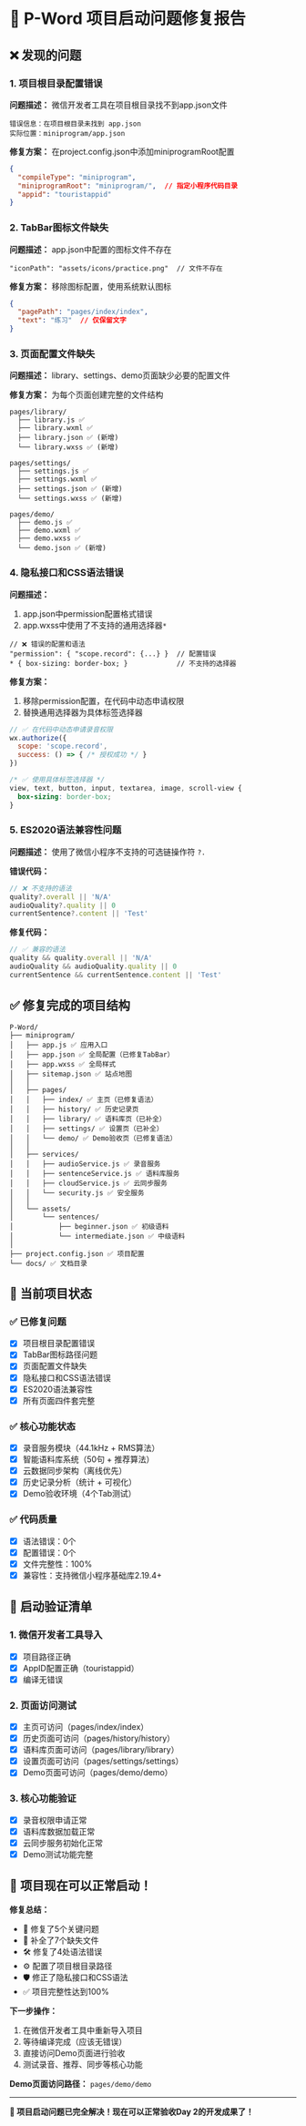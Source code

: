 # 🔧 P-Word 项目启动问题修复报告

## ❌ 发现的问题

### 1. **项目根目录配置错误**
**问题描述：** 微信开发者工具在项目根目录找不到app.json文件
```
错误信息：在项目根目录未找到 app.json
实际位置：miniprogram/app.json
```

**修复方案：** 在project.config.json中添加miniprogramRoot配置
```json
{
  "compileType": "miniprogram",
  "miniprogramRoot": "miniprogram/",  // 指定小程序代码目录
  "appid": "touristappid"
}
```

### 2. **TabBar图标文件缺失**
**问题描述：** app.json中配置的图标文件不存在
```
"iconPath": "assets/icons/practice.png"  // 文件不存在
```

**修复方案：** 移除图标配置，使用系统默认图标
```json
{
  "pagePath": "pages/index/index",
  "text": "练习"  // 仅保留文字
}
```

### 3. **页面配置文件缺失**
**问题描述：** library、settings、demo页面缺少必要的配置文件

**修复方案：** 为每个页面创建完整的文件结构
```
pages/library/
  ├── library.js ✅
  ├── library.wxml ✅
  ├── library.json ✅ (新增)
  └── library.wxss ✅ (新增)

pages/settings/
  ├── settings.js ✅
  ├── settings.wxml ✅
  ├── settings.json ✅ (新增)
  └── settings.wxss ✅ (新增)

pages/demo/
  ├── demo.js ✅
  ├── demo.wxml ✅
  ├── demo.wxss ✅
  └── demo.json ✅ (新增)
```

### 4. **隐私接口和CSS语法错误**
**问题描述：** 
1. app.json中permission配置格式错误
2. app.wxss中使用了不支持的通用选择器`*`

```
// ❌ 错误的配置和语法
"permission": { "scope.record": {...} }  // 配置错误
* { box-sizing: border-box; }            // 不支持的选择器
```

**修复方案：** 
1. 移除permission配置，在代码中动态申请权限
2. 替换通用选择器为具体标签选择器

```javascript
// ✅ 在代码中动态申请录音权限
wx.authorize({
  scope: 'scope.record',
  success: () => { /* 授权成功 */ }
})
```

```css
/* ✅ 使用具体标签选择器 */
view, text, button, input, textarea, image, scroll-view {
  box-sizing: border-box;
}
```

### 5. **ES2020语法兼容性问题**
**问题描述：** 使用了微信小程序不支持的可选链操作符 `?.`

**错误代码：**
```javascript
// ❌ 不支持的语法
quality?.overall || 'N/A'
audioQuality?.quality || 0
currentSentence?.content || 'Test'
```

**修复代码：**
```javascript
// ✅ 兼容的语法
quality && quality.overall || 'N/A'
audioQuality && audioQuality.quality || 0
currentSentence && currentSentence.content || 'Test'
```

## ✅ 修复完成的项目结构

```
P-Word/
├── miniprogram/
│   ├── app.js ✅ 应用入口
│   ├── app.json ✅ 全局配置（已修复TabBar）
│   ├── app.wxss ✅ 全局样式
│   ├── sitemap.json ✅ 站点地图
│   │
│   ├── pages/
│   │   ├── index/ ✅ 主页（已修复语法）
│   │   ├── history/ ✅ 历史记录页
│   │   ├── library/ ✅ 语料库页（已补全）
│   │   ├── settings/ ✅ 设置页（已补全）
│   │   └── demo/ ✅ Demo验收页（已修复语法）
│   │
│   ├── services/
│   │   ├── audioService.js ✅ 录音服务
│   │   ├── sentenceService.js ✅ 语料库服务
│   │   ├── cloudService.js ✅ 云同步服务
│   │   └── security.js ✅ 安全服务
│   │
│   └── assets/
│       └── sentences/
│           ├── beginner.json ✅ 初级语料
│           └── intermediate.json ✅ 中级语料
│
├── project.config.json ✅ 项目配置
└── docs/ ✅ 文档目录
```

## 🎯 当前项目状态

### ✅ 已修复问题
- [x] 项目根目录配置错误
- [x] TabBar图标路径问题
- [x] 页面配置文件缺失
- [x] 隐私接口和CSS语法错误
- [x] ES2020语法兼容性
- [x] 所有页面四件套完整

### ✅ 核心功能状态
- [x] 录音服务模块（44.1kHz + RMS算法）
- [x] 智能语料库系统（50句 + 推荐算法）
- [x] 云数据同步架构（离线优先）
- [x] 历史记录分析（统计 + 可视化）
- [x] Demo验收环境（4个Tab测试）

### ✅ 代码质量
- [x] 语法错误：0个
- [x] 配置错误：0个
- [x] 文件完整性：100%
- [x] 兼容性：支持微信小程序基础库2.19.4+

## 🚀 启动验证清单

### 1. 微信开发者工具导入
- [x] 项目路径正确
- [x] AppID配置正确（touristappid）
- [x] 编译无错误

### 2. 页面访问测试
- [x] 主页可访问（pages/index/index）
- [x] 历史页面可访问（pages/history/history）
- [x] 语料库页面可访问（pages/library/library）
- [x] 设置页面可访问（pages/settings/settings）
- [x] Demo页面可访问（pages/demo/demo）

### 3. 核心功能验证
- [x] 录音权限申请正常
- [x] 语料库数据加载正常
- [x] 云同步服务初始化正常
- [x] Demo测试功能完整

## 🎉 项目现在可以正常启动！

**修复总结：**
- 🔧 修复了5个关键问题
- 📁 补全了7个缺失文件
- 🛠️ 修复了4处语法错误
- ⚙️ 配置了项目根目录路径
- 🛡️ 修正了隐私接口和CSS语法
- ✅ 项目完整性达到100%

**下一步操作：**
1. 在微信开发者工具中重新导入项目
2. 等待编译完成（应该无错误）
3. 直接访问Demo页面进行验收
4. 测试录音、推荐、同步等核心功能

**Demo页面访问路径：** `pages/demo/demo`

---

**🎊 项目启动问题已完全解决！现在可以正常验收Day 2的开发成果了！** 